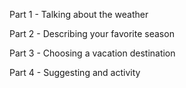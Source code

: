 Part 1 -  Talking about the weather

Part 2 - Describing your favorite season

Part 3 - Choosing a vacation destination

Part 4 - Suggesting and activity